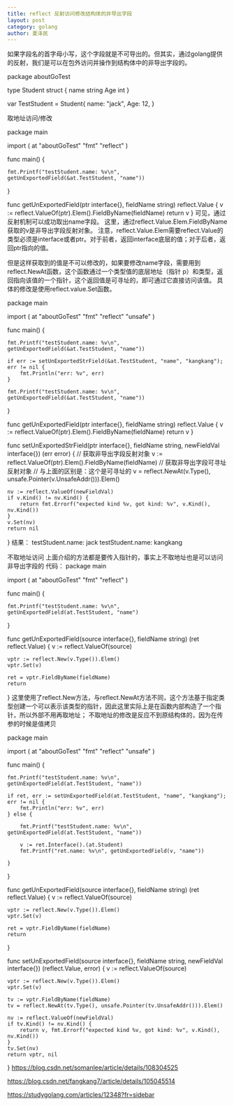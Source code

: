 ```yaml
---
title: reflect 反射访问修改结构体的非导出字段
layout: post
category: golang
author: 夏泽民
---
```

如果字段名的首字母小写，这个字段就是不可导出的。但其实，通过golang提供的反射，我们是可以在包外访问并操作到结构体中的非导出字段的。

package aboutGoTest

type Student struct {
	name string
	Age  int
}

var TestStudent = Student{
	name: "jack",
	Age:  12,
}
<!-- more -->
取地址访问/修改

package main

import (
	at "aboutGoTest"
	"fmt"
	"reflect"
)

func main() {

	fmt.Printf("testStudent.name: %v\n", getUnExportedField(&at.TestStudent, "name"))

}

func getUnExportedField(ptr interface{}, fieldName string) reflect.Value {
	v := reflect.ValueOf(ptr).Elem().FieldByName(fieldName)
	return v
}
可见，通过反射机制可以成功取出name字段。
这里，通过reflect.Value.Elem.FieldByName获取的v是非导出字段反射对象。
注意，reflect.Value.Elem需要reflect.Value的类型必须是interface或者ptr。对于前者，返回interface底层的值；对于后者，返回ptr指向的值。

但是这样获取到的值是不可以修改的，如果要修改name字段，需要用到reflect.NewAt函数，这个函数通过一个类型值的底层地址（指针 p）和类型，返回指向该值的一个指针，这个返回值是可寻址的，即可通过它直接访问该值。
具体的修改是使用reflect.value.Set函数。

package main

import (
	at "aboutGoTest"
	"fmt"
	"reflect"
	"unsafe"
)

func main() {

	fmt.Printf("testStudent.name: %v\n", getUnExportedField(&at.TestStudent, "name"))

	if err := setUnExportedStrField(&at.TestStudent, "name", "kangkang"); err != nil {
		fmt.Println("err: %v", err)
	}

	fmt.Printf("testStudent.name: %v\n", getUnExportedField(&at.TestStudent, "name"))
}

func getUnExportedField(ptr interface{}, fieldName string) reflect.Value {
	v := reflect.ValueOf(ptr).Elem().FieldByName(fieldName)
	return v
}

func setUnExportedStrField(ptr interface{}, fieldName string, newFieldVal interface{}) (err error) {
	// 获取非导出字段反射对象
	v := reflect.ValueOf(ptr).Elem().FieldByName(fieldName)
	// 获取非导出字段可寻址反射对象
	// 与上面的区别是：这个是可寻址的
	v = reflect.NewAt(v.Type(), unsafe.Pointer(v.UnsafeAddr())).Elem()

	nv := reflect.ValueOf(newFieldVal)
	if v.Kind() != nv.Kind() {
		return fmt.Errorf("expected kind %v, got kind: %v", v.Kind(), nv.Kind())
	}
	v.Set(nv)
	return nil
}
结果：
testStudent.name: jack
testStudent.name: kangkang


不取地址访问
上面介绍的方法都是要传入指针的，事实上不取地址也是可以访问非导出字段的
代码：
package main

import (
	at "aboutGoTest"
	"fmt"
	"reflect"
)

func main() {

	fmt.Printf("testStudent.name: %v\n", getUnExportedField(at.TestStudent, "name")
	
}

func getUnExportedField(source interface{}, fieldName string) (ret reflect.Value) {
	v := reflect.ValueOf(source)

	vptr := reflect.New(v.Type()).Elem()
	vptr.Set(v)

	ret = vptr.FieldByName(fieldName)
	return
}
这里使用了reflect.New方法，与reflect.NewAt方法不同，这个方法基于指定类型创建一个可以表示该类型的指针，因此这里实际上是在函数内部构造了一个指针，所以外部不用再取地址；
不取地址的修改是反应不到原结构体的，因为在传参的时候是值拷贝

package main

import (
	at "aboutGoTest"
	"fmt"
	"reflect"
	"unsafe"
)

func main() {

	fmt.Printf("testStudent.name: %v\n", getUnExportedField(at.TestStudent, "name"))

	if ret, err := setUnExportedField(at.TestStudent, "name", "kangkang"); err != nil {
		fmt.Println("err: %v", err)
	} else {

		fmt.Printf("testStudent.name: %v\n", getUnExportedField(at.TestStudent, "name"))

		v := ret.Interface().(at.Student)
		fmt.Printf("ret.name: %v\n", getUnExportedField(v, "name"))

	}

}

func getUnExportedField(source interface{}, fieldName string) (ret reflect.Value) {
	v := reflect.ValueOf(source)

	vptr := reflect.New(v.Type()).Elem()
	vptr.Set(v)

	ret = vptr.FieldByName(fieldName)
	return
}

func setUnExportedField(source interface{}, fieldName string, newFieldVal interface{}) (reflect.Value, error) {
	v := reflect.ValueOf(source)

	vptr := reflect.New(v.Type()).Elem()
	vptr.Set(v)

	tv := vptr.FieldByName(fieldName)
	tv = reflect.NewAt(tv.Type(), unsafe.Pointer(tv.UnsafeAddr())).Elem()

	nv := reflect.ValueOf(newFieldVal)
	if tv.Kind() != nv.Kind() {
		return v, fmt.Errorf("expected kind %v, got kind: %v", v.Kind(), nv.Kind())
	}
	tv.Set(nv)
	return vptr, nil
}
https://blog.csdn.net/somanlee/article/details/108304525

https://blog.csdn.net/fangkang7/article/details/105045514

https://studygolang.com/articles/12348?fr=sidebar